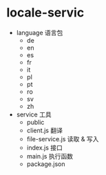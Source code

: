 # locale-servic

- language 语言包
  - de
  - en
  - es
  - fr
  - it
  - pl
  - pt
  - ro
  - sv
  - zh
- service              工具
  - public
  - client.js          翻译
  - file-service.js    读取 & 写入
  - index.js           接口
  - main.js            执行函数
  - package.json
